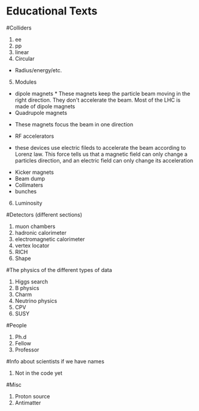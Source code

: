 Educational Texts
=================

#Colliders

1. ee
2. pp
3. linear
4. Circular
 * Radius/energy/etc.
5. Modules
 * dipole magnets
    	* These magnets keep the particle beam moving in the right direction. They don't accelerate the beam. Most of the LHC is made of dipole magnets
 * Quadrupole magnets
  + These magnets focus the beam in one direction
 * RF accelerators
  + these devices use electric fileds to accelerate the beam according to Lorenz law. This force tells us that a magnetic field can only change a particles direction, and an electric field can only change its acceleration
 * Kicker magnets
 * Beam dump
 * Collimaters
 * bunches
6. Luminosity

#Detectors (different sections)

1. muon chambers
2. hadronic calorimeter
3. electromagnetic calorimeter
4. vertex locator
5. RICH
6. Shape
	
#The physics of the different types of data

1. Higgs search
2. B physics
3. Charm
4. Neutrino physics
5. CPV
6. SUSY

#People

1. Ph.d
2. Fellow
3. Professor

#Info about scientists if we have names
1. Not in the code yet

#Misc

1. Proton source
2. Antimatter
